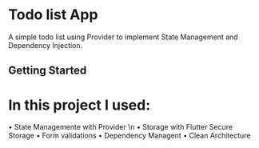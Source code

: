 # Todo list App

A simple todo list using Provider to implement State Management and Dependency Injection.

## Getting Started

# In this project I used:

 • State Managemente with Provider \n
 • Storage with Flutter Secure Storage
 • Form validations
 • Dependency Managent
 • Clean Architecture
